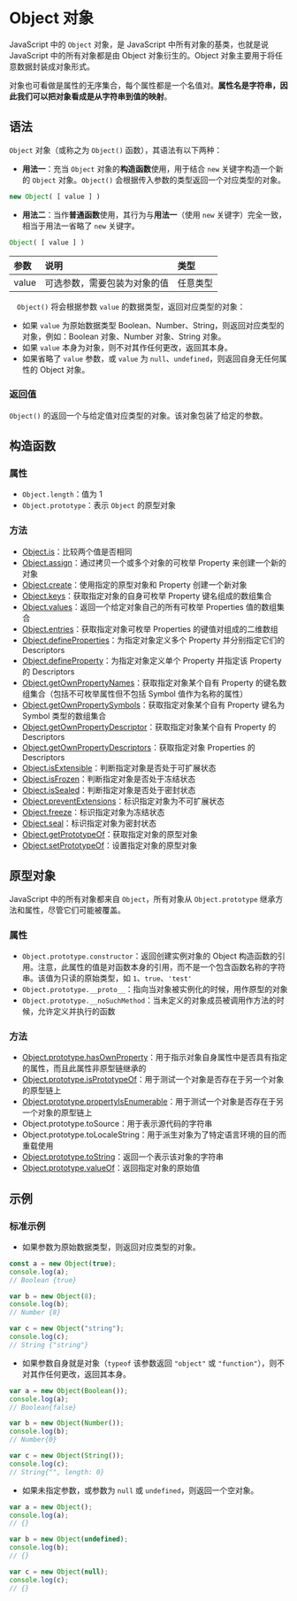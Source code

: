 # Object 对象

JavaScript 中的 `Object` 对象，是 JavaScript 中所有对象的基类，也就是说 JavaScript  中的所有对象都是由 Object 对象衍生的。Object 对象主要用于将任意数据封装成对象形式。

对象也可看做是属性的无序集合，每个属性都是一个名值对。**属性名是字符串，因此我们可以把对象看成是从字符串到值的映射**。

## 语法

`Object` 对象（或称之为 `Object()` 函数），其语法有以下两种：

- **用法一**：充当 `Object` 对象的**构造函数**使用，用于结合 `new` 关键字构造一个新的 `Object` 对象。`Object()` 会根据传入参数的类型返回一个对应类型的对象。

```javascript
new Object( [ value ] )
```

- **用法二**：当作**普通函数**使用，其行为与**用法一**（使用 `new` 关键字）完全一致，相当于用法一省略了 `new` 关键字。

```javascript
Object( [ value ] )
```

|  参数    | 说明         | 类型               |
| :------ | :------------- | :------------------- |
| value   | 可选参数，需要包装为对象的值 | 任意类型 |

　`Object()` 将会根据参数 `value` 的数据类型，返回对应类型的对象：

- 如果 `value` 为原始数据类型 Boolean、Number、String，则返回对应类型的对象，例如：Boolean 对象、Number 对象、String 对象。
- 如果 `value` 本身为对象，则不对其作任何更改，返回其本身。
- 如果省略了 `value` 参数，或 `value` 为 `null`、`undefined`，则返回自身无任何属性的 Object 对象。

### 返回值

`Object()` 的返回一个与给定值对应类型的对象。该对象包装了给定的参数。

## 构造函数

### 属性

* `Object.length`：值为 1
* `Object.prototype`：表示 `Object` 的原型对象

### 方法

* [Object.is](properties-of-the-object-constructor/is.md)：比较两个值是否相同
* [Object.assign](properties-of-the-object-constructor/assign.md)：通过拷贝一个或多个对象的可枚举 Property 来创建一个新的对象
* [Object.create](properties-of-the-object-constructor/create.md)：使用指定的原型对象和 Property 创建一个新对象
* [Object.keys](properties-of-the-object-constructor/keys.md)：获取指定对象的自身可枚举 Property 键名组成的数组集合
* [Object.values](properties-of-the-object-constructor/values.md)：返回一个给定对象自己的所有可枚举 Properties 值的数组集合
* [Object.entries](properties-of-the-object-constructor/entries.md)：获取指定对象可枚举 Properties 的键值对组成的二维数组
* [Object.defineProperties](properties-of-the-object-constructor/defineProperties.md)：为指定对象定义多个 Property 并分别指定它们的 Descriptors
* [Object.defineProperty](properties-of-the-object-constructor/defineProperty.md)：为指定对象定义单个 Property 并指定该 Property 的 Descriptors
* [Object.getOwnPropertyNames](properties-of-the-object-constructor/getOwnPropertyNames.md)：获取指定对象某个自有 Property 的键名数组集合（包括不可枚举属性但不包括 Symbol 值作为名称的属性）
* [Object.getOwnPropertySymbols](properties-of-the-object-constructor/getOwnPropertySymbols.md)：获取指定对象某个自有 Property 键名为 Symbol 类型的数组集合
* [Object.getOwnPropertyDescriptor](properties-of-the-object-constructor/getOwnPropertyDescriptor.md)：获取指定对象某个自有 Property 的 Descriptors
* [Object.getOwnPropertyDescriptors](properties-of-the-object-constructor/getOwnPropertyDescriptors.md)：获取指定对象 Properties 的 Descriptors
* [Object.isExtensible](properties-of-the-object-constructor/isExtensible.md)：判断指定对象是否处于可扩展状态
* [Object.isFrozen](properties-of-the-object-constructor/isFrozen.md)：判断指定对象是否处于冻结状态
* [Object.isSealed](properties-of-the-object-constructor/isSealed.md)：判断指定对象是否处于密封状态
* [Object.preventExtensions](properties-of-the-object-constructor/preventExtensions.md)：标识指定对象为不可扩展状态
* [Object.freeze](properties-of-the-object-constructor/freeze.md)：标识指定对象为冻结状态
* [Object.seal](properties-of-the-object-constructor/seal.md)：标识指定对象为密封状态
* [Object.getPrototypeOf](properties-of-the-object-constructor/getPrototypeOf.md)：获取指定对象的原型对象
* [Object.setPrototypeOf](properties-of-the-object-constructor/setPrototypeOf.md)：设置指定对象的原型对象

## 原型对象

JavaScript 中的所有对象都来自 `Object`，所有对象从 `Object.prototype` 继承方法和属性，尽管它们可能被覆盖。

### 属性

* `Object.prototype.constructor`：返回创建实例对象的 Object 构造函数的引用。注意，此属性的值是对函数本身的引用，而不是一个包含函数名称的字符串。该值为只读的原始类型，如 `1`、`true`、`'test'`
* `Object.prototype.__proto__`：指向当对象被实例化的时候，用作原型的对象
* `Object.prototype.__noSuchMethod`：当未定义的对象成员被调用作方法的时候，允许定义并执行的函数

### 方法

* [Object.prototype.hasOwnProperty](properties-of-the-object-prototype-object/hasOwnProperty.md)：用于指示对象自身属性中是否具有指定的属性，而且此属性非原型链继承的
* [Object.prototype.isPrototypeOf](properties-of-the-object-prototype-object/isPrototypeOf.md)：用于测试一个对象是否存在于另一个对象的原型链上
* [Object.prototype.propertyIsEnumerable](properties-of-the-object-prototype-object/propertyIsEnumerable.md)：用于测试一个对象是否存在于另一个对象的原型链上
* Object.prototype.toSource：用于表示源代码的字符串
* Object.prototype.toLocaleString：用于派生对象为了特定语言环境的目的而重载使用
* [Object.prototype.toString](properties-of-the-object-prototype-object/toString.md)：返回一个表示该对象的字符串
* [Object.prototype.valueOf](properties-of-the-object-prototype-object/valueOf.md)：返回指定对象的原始值

## 示例

### 标准示例

- 如果参数为原始数据类型，则返回对应类型的对象。

```js
const a = new Object(true);
console.log(a);
// Boolean {true}

var b = new Object(8);
console.log(b);
// Number {8}

var c = new Object("string");
console.log(c);
// String {"string"}
```

- 如果参数自身就是对象（`typeof` 该参数返回 `"object"` 或 `"function"`），则不对其作任何更改，返回其本身。

```js
var a = new Object(Boolean());
console.log(a);
// Boolean{false}

var b = new Object(Number());
console.log(b);
// Number{0}

var c = new Object(String());
console.log(c);
// String{"", length: 0}
```

- 如果未指定参数，或参数为 `null` 或 `undefined`，则返回一个空对象。

```js
var a = new Object();
console.log(a);
// {}

var b = new Object(undefined);
console.log(b);
// {}

var c = new Object(null);
console.log(c);
// {}
```

